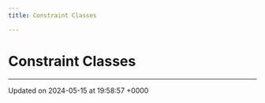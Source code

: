 ```yaml
---
title: Constraint Classes

---
```


# Constraint Classes








-------------------------------

Updated on 2024-05-15 at 19:58:57 +0000